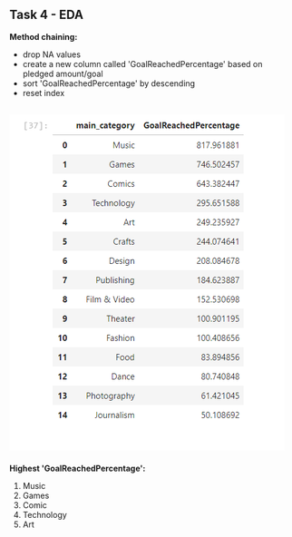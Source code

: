 ## Task 4 - EDA

**Method chaining:**
- drop NA values
- create a new column called 'GoalReachedPercentage' based on pledged amount/goal
- sort 'GoalReachedPercentage' by descending
- reset index

![alt text](../Table1.png)
---
**Highest 'GoalReachedPercentage':**
1. Music
2. Games
3. Comic
4. Technology
5. Art

